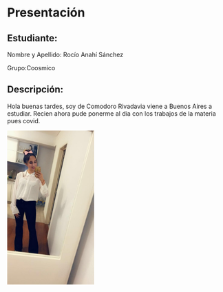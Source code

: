 # Presentación

## Estudiante: 

Nombre y Apellido: Rocío Anahí Sánchez 

Grupo:Coosmico

## Descripción: 

Hola buenas tardes, soy de Comodoro Rivadavia viene a Buenos Aires a estudiar. Recien ahora pude ponerme al dia con los trabajos de la materia pues covid. 

<img src="foto.jpeg" width="40%" height="40%">

